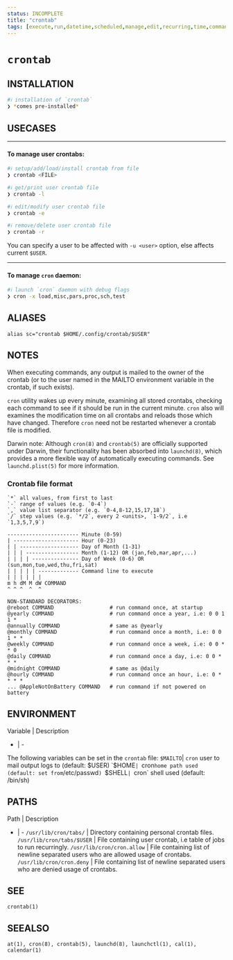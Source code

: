```yaml
---
status: INCOMPLETE
title: "crontab"
tags: [execute,run,datetime,scheduled,manage,edit,recurring,time,command,cron,jobs,scripts,files]
---
```


# `crontab`

## INSTALLATION


```bash
#ℹ︎ installation of `crontab`
❯ *comes pre-installed*
```


## USECASES

----
#### To manage user crontabs:


```bash
#ℹ︎ setup/add/load/install crontab from file
❯ crontab <FILE>
```


```bash
#ℹ︎ get/print user crontab file
❯ crontab -l
```


```bash
#ℹ︎ edit/modify user crontab file
❯ crontab -e
```


```bash
#ℹ︎ remove/delete user crontab file
❯ crontab -r
```


You can specify a user to be affected with `-u <user>` option, else affects current `$USER`.

----
#### To manage `cron` daemon:


```bash
#ℹ︎ launch `cron` daemon with debug flags
❯ cron -x load,misc,pars,proc,sch,test
```



## ALIASES

    alias sc="crontab $HOME/.config/crontab/$USER"


## NOTES

When executing commands, any output is mailed to the owner of the crontab (or to the user named in the MAILTO environment variable in the crontab, if such exists).

`cron` utility wakes up every minute, examining all stored crontabs, checking each command to see if it should be run in the current minute. `cron` also will examines the modification time on all crontabs and reloads those which have changed. Therefore `cron` need not be restarted whenever a crontab file is modified.

Darwin note: Although `cron(8)` and `crontab(5)` are officially supported under Darwin, their functionality has been absorbed into `launchd(8)`, which provides a more flexible way of automatically executing commands. See `launchd.plist(5)` for more information.

### Crontab file format

    `*` all values, from first to last
    `-` range of values (e.g. `0-4`)
    `,` value list separator (e.g. `0-4,8-12,15,17,18`)
    `/` step values (e.g. `*/2`, every 2 <units>, `1-9/2`, i.e `1,3,5,7,9`)

    ----------------------- Minute (0-59)
    | --------------------- Hour (0-23)
    | | ------------------- Day of Month (1-31)
    | | | ----------------- Month (1-12) OR (jan,feb,mar,apr,...)
    | | | | --------------- Day of Week (0-6) OR (sun,mon,tue,wed,thu,fri,sat)
    | | | | | ------------- Command line to execute
    | | | | | |
    m h dM M dW COMMAND
    ^ ^ ^  ^  ^

    NON-STANDARD DECORATORS:
    @reboot COMMAND                  # run command once, at startup
    @yearly COMMAND                  # run command once a year, i.e: 0 0 1 1 *
    @annually COMMAND                # same as @yearly
    @monthly COMMAND                 # run command once a month, i.e: 0 0 1 * *
    @weekly COMMAND                  # run command once a week, i.e: 0 0 * * 0
    @daily COMMAND                   # run command once a day, i.e: 0 0 * * *
    @midnight COMMAND                # same as @daily
    @hourly COMMAND                  # run command once an hour, i.e: 0 * * * *
    ... @AppleNotOnBattery COMMAND   # run command if not powered on battery

## ENVIRONMENT

Variable | Description
- | -

The following variables can be set in the `crontab` file:
`$MAILTO`| `cron` user to mail output logs to (default: $USER)
`$HOME`| `cron` home path used (default: set from `/etc/passwd`)
`$SHELL`| `cron` shell used (default: /bin/sh)

## PATHS

Path | Description
- | -
`/usr/lib/cron/tabs/` | Directory containing personal crontab files.
`/usr/lib/cron/tabs/$USER` | File containing user crontab, i.e table of jobs to run recurringly.
`/usr/lib/cron/cron.allow` | File containing list of newline separated users who are allowed usage of crontabs.
`/usr/lib/cron/cron.deny` | File containing list of newline separated users who are denied usage of crontabs.

## SEE

    crontab(1)

## SEEALSO

    at(1), cron(8), crontab(5), launchd(8), launchctl(1), cal(1), calendar(1)

